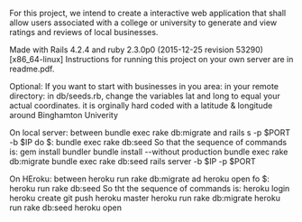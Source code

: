 For this project, we intend to create a interactive web application that shall allow users associated with
a college or university to generate and view ratings and reviews of local businesses.

Made with Rails 4.2.4 and ruby 2.3.0p0 (2015-12-25 revision 53290) [x86_64-linux]
Instructions for running this project on your own server are in readme.pdf. 

Optional: 
If you want to start with businesses in you area:
in your remote directory:
in db/seeds.rb, change the variables lat and long to equal your actual coordinates. it is orginally hard coded with a latitude & longitude around Binghamton Univerity

On local server:
between bundle exec rake db:migrate and rails s -p $PORT -b $IP
do $: bundle exec rake db:seed
So that the sequence of commands is:
gem install bundler
bundle install --without production
bundle exec rake db:migrate
bundle exec rake db:seed
rails server -b $IP -p $PORT

On HEroku:
between heroku run rake db:migrate ad heroku open
fo $: heroku run rake db:seed
So tht the sequence of commands is:
heroku login
heroku create
git push heroku master
heroku run rake db:migrate
heroku run rake db:seed
heroku open
